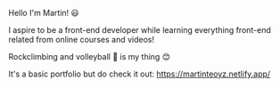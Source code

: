 Hello I'm Martin! 😃

I aspire to be a front-end developer while learning everything front-end related from online courses and videos!

Rockclimbing and volleyball 🏐 is my thing 😊

It's a basic portfolio but do check it out:
https://martinteoyz.netlify.app/

